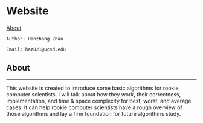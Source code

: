 # Website
[About](https://excalibur021.github.io/CAT125R/website#About)

    Author: Hanzhang Zhao

    Email: haz021@ucsd.edu
## About
---
This website is created to introduce some basic algorithms for rookie computer scientists. I will talk about how they work, their correctness, implementation, and time & space complexity for best, worst, and average cases. It can help rookie computer scientists have a rough overview of those algorithms and lay a firm foundation for future algorithms study.
